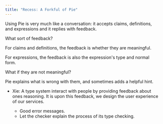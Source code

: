 ```yaml
---
title: "Recess: A Forkful of Pie"
---
```


Using Pie is very much like a conversation:
it accepts claims, definitions, and expressions
and it replies with feedback.

What sort of feedback?

For claims and definitions, the feedback is
whether they are meaningful.

For expressions, the feedback is also
the expression's type and normal form.

What if they are not meaningful?

Pie explains what is wrong with them,
and sometimes adds a helpful hint.

- Xie: A type system interact with people by providing feedback about ones reasoning.
  It is upon this feedback, we design the user experience of our services.

  - Good error messages.
  - Let the checker explain the process of its type checking.

